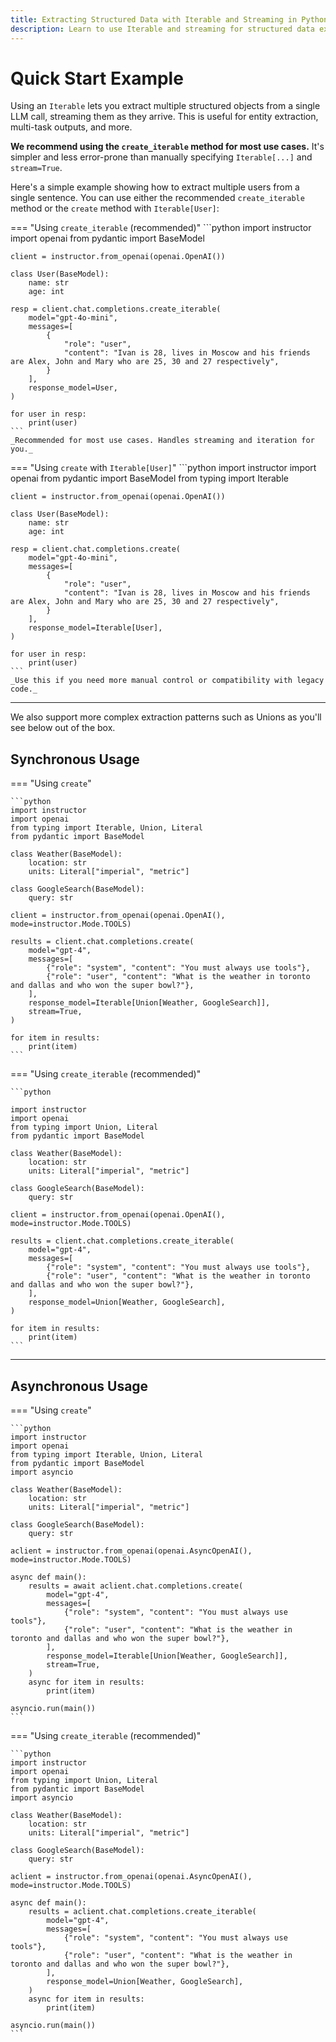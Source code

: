 ```yaml
---
title: Extracting Structured Data with Iterable and Streaming in Python
description: Learn to use Iterable and streaming for structured data extraction with Pydantic and OpenAI in Python.
---
```


# Quick Start Example

Using an `Iterable` lets you extract multiple structured objects from a single LLM call, streaming them as they arrive. This is useful for entity extraction, multi-task outputs, and more.

**We recommend using the `create_iterable` method for most use cases.** It's simpler and less error-prone than manually specifying `Iterable[...]` and `stream=True`.

Here's a simple example showing how to extract multiple users from a single sentence. You can use either the recommended `create_iterable` method or the `create` method with `Iterable[User]`:

=== "Using `create_iterable` (recommended)"
    ```python
    import instructor
    import openai
    from pydantic import BaseModel

    client = instructor.from_openai(openai.OpenAI())

    class User(BaseModel):
        name: str
        age: int

    resp = client.chat.completions.create_iterable(
        model="gpt-4o-mini",
        messages=[
            {
                "role": "user",
                "content": "Ivan is 28, lives in Moscow and his friends are Alex, John and Mary who are 25, 30 and 27 respectively",
            }
        ],
        response_model=User,
    )

    for user in resp:
        print(user)
    ```
    _Recommended for most use cases. Handles streaming and iteration for you._

=== "Using `create` with `Iterable[User]`"
    ```python
    import instructor
    import openai
    from pydantic import BaseModel
    from typing import Iterable

    client = instructor.from_openai(openai.OpenAI())

    class User(BaseModel):
        name: str
        age: int

    resp = client.chat.completions.create(
        model="gpt-4o-mini",
        messages=[
            {
                "role": "user",
                "content": "Ivan is 28, lives in Moscow and his friends are Alex, John and Mary who are 25, 30 and 27 respectively",
            }
        ],
        response_model=Iterable[User],
    )

    for user in resp:
        print(user)
    ```
    _Use this if you need more manual control or compatibility with legacy code._

---


We also support more complex extraction patterns such as Unions as you'll see below out of the box. 

## Synchronous Usage

=== "Using `create`"

    ```python
    import instructor
    import openai
    from typing import Iterable, Union, Literal
    from pydantic import BaseModel

    class Weather(BaseModel):
        location: str
        units: Literal["imperial", "metric"]

    class GoogleSearch(BaseModel):
        query: str

    client = instructor.from_openai(openai.OpenAI(), mode=instructor.Mode.TOOLS)

    results = client.chat.completions.create(
        model="gpt-4",
        messages=[
            {"role": "system", "content": "You must always use tools"},
            {"role": "user", "content": "What is the weather in toronto and dallas and who won the super bowl?"},
        ],
        response_model=Iterable[Union[Weather, GoogleSearch]],
        stream=True,
    )

    for item in results:
        print(item)
    ```

=== "Using `create_iterable` (recommended)"

    ```python

    import instructor
    import openai
    from typing import Union, Literal
    from pydantic import BaseModel

    class Weather(BaseModel):
        location: str
        units: Literal["imperial", "metric"]

    class GoogleSearch(BaseModel):
        query: str

    client = instructor.from_openai(openai.OpenAI(), mode=instructor.Mode.TOOLS)

    results = client.chat.completions.create_iterable(
        model="gpt-4",
        messages=[
            {"role": "system", "content": "You must always use tools"},
            {"role": "user", "content": "What is the weather in toronto and dallas and who won the super bowl?"},
        ],
        response_model=Union[Weather, GoogleSearch],
    )

    for item in results:
        print(item)
    ```

---

## Asynchronous Usage

=== "Using `create`"

    ```python
    import instructor
    import openai
    from typing import Iterable, Union, Literal
    from pydantic import BaseModel
    import asyncio

    class Weather(BaseModel):
        location: str
        units: Literal["imperial", "metric"]

    class GoogleSearch(BaseModel):
        query: str

    aclient = instructor.from_openai(openai.AsyncOpenAI(), mode=instructor.Mode.TOOLS)

    async def main():
        results = await aclient.chat.completions.create(
            model="gpt-4",
            messages=[
                {"role": "system", "content": "You must always use tools"},
                {"role": "user", "content": "What is the weather in toronto and dallas and who won the super bowl?"},
            ],
            response_model=Iterable[Union[Weather, GoogleSearch]],
            stream=True,
        )
        async for item in results:
            print(item)

    asyncio.run(main())
    ```

=== "Using `create_iterable` (recommended)"

    ```python
    import instructor
    import openai
    from typing import Union, Literal
    from pydantic import BaseModel
    import asyncio

    class Weather(BaseModel):
        location: str
        units: Literal["imperial", "metric"]

    class GoogleSearch(BaseModel):
        query: str

    aclient = instructor.from_openai(openai.AsyncOpenAI(), mode=instructor.Mode.TOOLS)

    async def main():
        results = aclient.chat.completions.create_iterable(
            model="gpt-4",
            messages=[
                {"role": "system", "content": "You must always use tools"},
                {"role": "user", "content": "What is the weather in toronto and dallas and who won the super bowl?"},
            ],
            response_model=Union[Weather, GoogleSearch],
        )
        async for item in results:
            print(item)

    asyncio.run(main())
    ```

